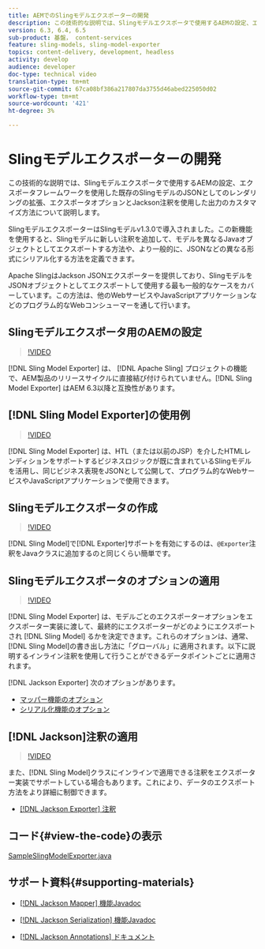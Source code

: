 ```yaml
---
title: AEMでのSlingモデルエクスポーターの開発
description: この技術的な説明では、Slingモデルエクスポータで使用するAEMの設定、エクスポータフレームワークを使用した既存のSlingモデルのJSONとしてのレンダリングの拡張、エクスポータオプションとJackson注釈を使用した出力のカスタマイズ方法について説明します。
version: 6.3, 6.4, 6.5
sub-product: 基盤， content-services
feature: sling-models, sling-model-exporter
topics: content-delivery, development, headless
activity: develop
audience: developer
doc-type: technical video
translation-type: tm+mt
source-git-commit: 67ca08bf386a217807da3755d46abed225050d02
workflow-type: tm+mt
source-wordcount: '421'
ht-degree: 3%

---
```



# Slingモデルエクスポーターの開発

この技術的な説明では、Slingモデルエクスポータで使用するAEMの設定、エクスポータフレームワークを使用した既存のSlingモデルのJSONとしてのレンダリングの拡張、エクスポータオプションとJackson注釈を使用した出力のカスタマイズ方法について説明します。

SlingモデルエクスポーターはSlingモデルv1.3.0で導入されました。この新機能を使用すると、Slingモデルに新しい注釈を追加して、モデルを異なるJavaオブジェクトとしてエクスポートする方法や、より一般的に、JSONなどの異なる形式にシリアル化する方法を定義できます。

Apache SlingはJackson JSONエクスポーターを提供しており、SlingモデルをJSONオブジェクトとしてエクスポートして使用する最も一般的なケースをカバーしています。この方法は、他のWebサービスやJavaScriptアプリケーションなどのプログラム的なWebコンシューマーを通して行います。

## Slingモデルエクスポータ用のAEMの設定

>[!VIDEO](https://video.tv.adobe.com/v/16862/?quality=12&learn=on)

[!DNL Sling Model Exporter] は、 [!DNL Apache Sling] プロジェクトの機能で、AEM製品のリリースサイクルに直接結び付けられていません。[!DNL Sling Model Exporter] はAEM 6.3以降と互換性があります。

## [!DNL Sling Model Exporter]の使用例

>[!VIDEO](https://video.tv.adobe.com/v/16863/?quality=12&learn=on)

[!DNL Sling Model Exporter] は、HTL（または以前のJSP）を介したHTMLレンディションをサポートするビジネスロジックが既に含まれているSlingモデルを活用し、同じビジネス表現をJSONとして公開して、プログラム的なWebサービスやJavaScriptアプリケーションで使用できます。

## Slingモデルエクスポータの作成

>[!VIDEO](https://video.tv.adobe.com/v/16864/?quality=12&learn=on)

[!DNL Sling Model]で[!DNL Exporter]サポートを有効にするのは、`@Exporter`注釈をJavaクラスに追加するのと同じくらい簡単です。

## Slingモデルエクスポータのオプションの適用

>[!VIDEO](https://video.tv.adobe.com/v/16865/?quality=12&learn=on)

[!DNL Sling Model Exporter] は、モデルごとのエクスポーターオプションをエクスポーター実装に渡して、最終的にエクスポーターがどのようにエクスポートされ [!DNL Sling Model] るかを決定できます。これらのオプションは、通常、[!DNL Sling Model]の書き出し方法に「グローバル」に適用されます。以下に説明するインライン注釈を使用して行うことができるデータポイントごとに適用されます。

[!DNL Jackson Exporter] 次のオプションがあります。

* [マッパー機能のオプション](https://static.javadoc.io/com.fasterxml.jackson.core/jackson-databind/2.8.5/com/fasterxml/jackson/databind/MapperFeature.html)
* [シリアル化機能のオプション](https://static.javadoc.io/com.fasterxml.jackson.core/jackson-databind/2.8.5/com/fasterxml/jackson/databind/SerializationFeature.html)

## [!DNL Jackson]注釈の適用

>[!VIDEO](https://video.tv.adobe.com/v/16866/?quality=12&learn=on)

また、[!DNL Sling Model]クラスにインラインで適用できる注釈をエクスポーター実装でサポートしている場合もあります。これにより、データのエクスポート方法をより詳細に制御できます。

* [[!DNL Jackson Exporter] 注釈](https://github.com/FasterXML/jackson-annotations/wiki/Jackson-Annotations)

## コード{#view-the-code}の表示

[SampleSlingModelExporter.java](https://github.com/Adobe-Consulting-Services/acs-aem-samples/blob/master/core/src/main/java/com/adobe/acs/samples/models/SampleSlingModelExporter.java)

## サポート資料{#supporting-materials}

* [[!DNL Jackson Mapper] 機能Javadoc](https://static.javadoc.io/com.fasterxml.jackson.core/jackson-databind/2.8.5/com/fasterxml/jackson/databind/MapperFeature.html)
* [[!DNL Jackson Serialization] 機能Javadoc](https://static.javadoc.io/com.fasterxml.jackson.core/jackson-databind/2.8.5/com/fasterxml/jackson/databind/SerializationFeature.html)

* [[!DNL Jackson Annotations] ドキュメント](https://github.com/FasterXML/jackson-annotations/wiki/Jackson-Annotations)
